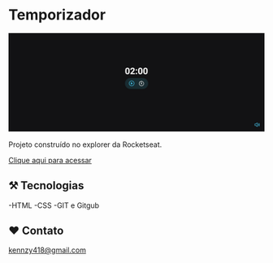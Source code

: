 # Temporizador

![preview](https://github.com/KennzyCardoso/Temporizador/blob/master/image.jpeg)

Projeto construído no explorer da Rocketseat.

[Clique aqui para acessar](https://kennzycardoso.github.io/Temporizador/) 

## ⚒ Tecnologias

-HTML
-CSS
-GIT e Gitgub

## ❤ Contato

kennzy418@gmail.com
